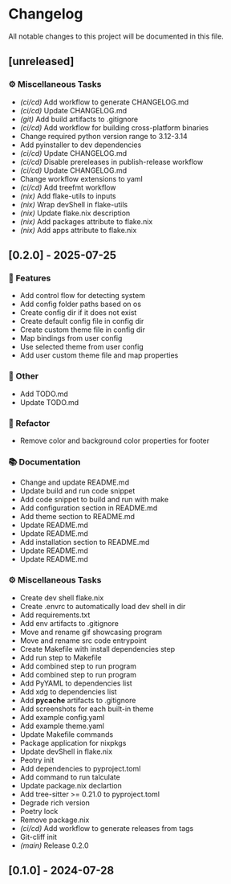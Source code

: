 # Changelog

All notable changes to this project will be documented in this file.

## [unreleased]

### ⚙️ Miscellaneous Tasks

- *(ci/cd)* Add workflow to generate CHANGELOG.md
- *(ci/cd)* Update CHANGELOG.md
- *(git)* Add build artifacts to .gitignore
- *(ci/cd)* Add workflow for building cross-platform binaries
- Change required python version range to 3.12-3.14
- Add pyinstaller to dev dependencies
- *(ci/cd)* Update CHANGELOG.md
- *(ci/cd)* Disable prereleases in publish-release workflow
- *(ci/cd)* Update CHANGELOG.md
- Change workflow extensions to yaml
- *(ci/cd)* Add treefmt workflow
- *(nix)* Add flake-utils to inputs
- *(nix)* Wrap devShell in flake-utils
- *(nix)* Update flake.nix description
- *(nix)* Add packages attribute to flake.nix
- *(nix)* Add apps attribute to flake.nix

## [0.2.0] - 2025-07-25

### 🚀 Features

- Add control flow for detecting system
- Add config folder paths based on os
- Create config dir if it does not exist
- Create default config file in config dir
- Create custom theme file in config dir
- Map bindings from user config
- Use selected theme from user config
- Add user custom theme file and map properties

### 💼 Other

- Add TODO.md
- Update TODO.md

### 🚜 Refactor

- Remove color and background color properties for footer

### 📚 Documentation

- Change and update README.md
- Update build and run code snippet
- Add code snippet to build and run with make
- Add configuration section in README.md
- Add theme section to README.md
- Update README.md
- Update README.md
- Add installation section to README.md
- Update README.md
- Update README.md

### ⚙️ Miscellaneous Tasks

- Create dev shell flake.nix
- Create .envrc to automatically load dev shell in dir
- Add requirements.txt
- Add env artifacts to .gitignore
- Move and rename gif showcasing program
- Move and rename src code entrypoint
- Create Makefile with install dependencies step
- Add run step to Makefile
- Add combined step to run program
- Add combined step to run program
- Add PyYAML to dependencies list
- Add xdg to dependencies list
- Add __pycache__ artifacts to .gitignore
- Add screenshots for each built-in theme
- Add example config.yaml
- Add example theme.yaml
- Update Makefile commands
- Package application for nixpkgs
- Update devShell in flake.nix
- Peotry init
- Add dependencies to pyproject.toml
- Add command to run talculate
- Update package.nix declartion
- Add tree-sitter >= 0.21.0 to pyproject.toml
- Degrade rich version
- Poetry lock
- Remove package.nix
- *(ci/cd)* Add workflow to generate releases from tags
- Git-cliff init
- *(main)* Release 0.2.0

## [0.1.0] - 2024-07-28

<!-- generated by git-cliff -->

